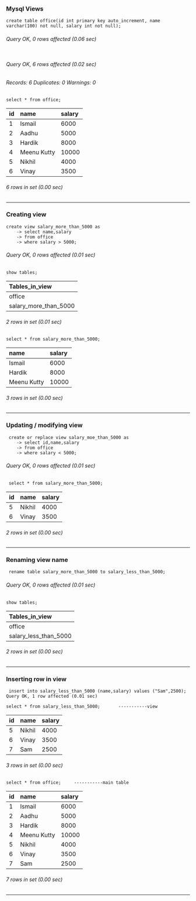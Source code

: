 ### Mysql Views
```
create table office(id int primary key auto_increment, name varchar(100) not null, salary int not null);
```
###### Query OK, 0 rows affected (0.06 sec)
```insert into office (name,salary) values ("Ismail",6000),("Aadhu",5000),("Hardik",8000),("Meenu Kutty",10000),("Nikhil",4000),("Vinay",3500);
```
###### Query OK, 6 rows affected (0.02 sec)
###### Records: 6  Duplicates: 0  Warnings: 0
```
select * from office;
```
| id | name        | salary |
|:---|:------------|:-------|
|  1 | Ismail      |   6000 |
|  2 | Aadhu       |   5000 |
|  3 | Hardik      |   8000 |
|  4 | Meenu Kutty |  10000 |
|  5 | Nikhil      |   4000 |
|  6 | Vinay       |   3500 |
###### 6 rows in set (0.00 sec)
***
### Creating view
```
create view salary_more_than_5000 as
    -> select name,salary
    -> from office
    -> where salary > 5000;
```
###### Query OK, 0 rows affected (0.01 sec)
```
show tables;
```
| Tables_in_view       |
|:---------------------|
| office               |
| salary_more_than_5000 |
###### 2 rows in set (0.01 sec)
```
select * from salary_more_than_5000;
```
| name        | salary |
|:------------|:-------|
| Ismail      |   6000 |
| Hardik      |   8000 |
| Meenu Kutty |  10000 |
###### 3 rows in set (0.00 sec)
***
### Updating / modifying view 
```
 create or replace view salary_moe_than_5000 as
    -> select id,name,salary
    -> from office
    -> where salary < 5000;
```
###### Query OK, 0 rows affected (0.01 sec)
```
 select * from salary_more_than_5000;
```
| id | name   | salary |
|:---|:-------|:-------|
|  5 | Nikhil |   4000 |
|  6 | Vinay  |   3500 |
###### 2 rows in set (0.00 sec)
***
### Renaming view name
```
 rename table salary_more_than_5000 to salary_less_than_5000;
```
###### Query OK, 0 rows affected (0.01 sec)
```
show tables;
```
| Tables_in_view        |
|:----------------------|
| office                |
| salary_less_than_5000 |
###### 2 rows in set (0.00 sec)
***
### Inserting row in view
```
 insert into salary_less_than_5000 (name,salary) values ("Sam",2500);
Query OK, 1 row affected (0.01 sec)
```
```
select * from salary_less_than_5000;       -----------view
```

| id | name   | salary |
|:---|:-------|:-------|
|  5 | Nikhil |   4000 |
|  6 | Vinay  |   3500 |
|  7 | Sam    |   2500 |

###### 3 rows in set (0.00 sec)
```
select * from office;     -----------main table
```

| id | name        | salary |
|:---|:------------|:-------|
|  1 | Ismail      |   6000 |
|  2 | Aadhu       |   5000 |
|  3 | Hardik      |   8000 |
|  4 | Meenu Kutty |  10000 |
|  5 | Nikhil      |   4000 |
|  6 | Vinay       |   3500 |
|  7 | Sam         |   2500 |

###### 7 rows in set (0.00 sec)
***


